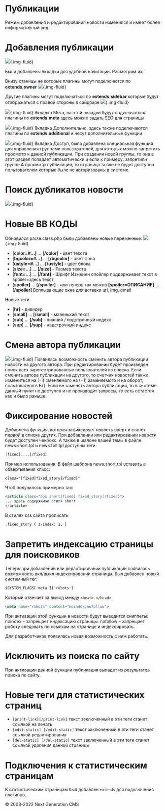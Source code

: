 Публикации
============================

Режим добавления и редактирования новости изменился и имеет более информативный вид

# Добавления публикации
![](images/history/public_1.jpg){.img-fluid}

Были добавлены вкладки для удобной навигации. Расмотрим их:

Внизу станицы не которые плагины могут подключются по **extends.owner**
![](images/history/public_1.0.jpg){.img-fluid}

Другие плагины могут подключаться по **extends.sidebar** которые будут отображаться с правой стороны в сайдбаре
![](images/history/public_1.00.jpg){.img-fluid}

![](images/history/public_1.1.jpg){.img-fluid}
Вкладка Мета, на этой вкладки будут подключаться плагины по **extends.meta** здесь можно задать SEO для страницы

![](images/history/public_1.2.jpg){.img-fluid}
Вкладка Дополнительно, здесь также подключаются плагины по **extends.additional** и несут дополнительные функции

![](images/history/public_1.3.jpg){.img-fluid}
Вкладка Доступ, была добавлена специальная функция для управления группами пользователей, для которых можно запретить просмотр к данной публикации.
При создании новой группы, то она в этот раздел попадает автоматически и если к примеру: запретили группе **4** просмотр публикации, то страница также не будет доступна пользователем которые быле не авторизованы в системе.

# Поиск дубликатов новости
![](images/history/public_2.1.jpg){.img-fluid}

# Новые BB КОДЫ
Обновился parse.class.php были добавлены новые переменные:
![](images/history/public_2.2.jpg){.img-fluid}

-   **[color=#...]** ... **[/color]** - цвет текста
-   **[bgcolor=#...]** ... **[/bgcolor]** - цвет фона
-   **[ustyle=#...]** ... **[/ustyle]** - цвет блока
-   **[size=...]** ... **[/size]** - Размер текста
-   **[font=...]** ... **[/font]** - Шрифт
Изменен спойлер поддерживает текст в spoiler=здесь текст
-   **[spoiler]** ... **[/spoiler]** - или теперь так можно **[spoiler=ОПИСАНИЕ]** ... **[/spoiler]**
Всплывающие окна для вставки url, img, email

Новые теги
-   **[hr]** - дивидер
-   **[small]** ... **[/small]** - маленький текст
-   **[sub]** ... **[/sub]** - нижний / подстрочный индекс
-   **[sup]** ... **[/sup]** - надстрочный индекс

# Смена автора публикации
![](images/history/public_2.3.jpg){.img-fluid}
Появилась возможность сменить автора публикации новости на другого автора. При редактировании будет произведен поиск всех зарегестрированных пользователей из списка.
Если сменить автора публикации на другого, то счетчик новостей также измениться на (-1) сменяемого на (+1) заменяемого и на оборот, пользователя в БД.
Если не заменять автора публикации, то в системе данный пункт не доступен и не производит запросы, то есть остается как и было раньше.

# Фиксирование новостей
Добавлена функция, которая зафиксирует новость вверх и станет первой в списке других. При добавлении или редактировании новости будет доступен чекбокс. 
А также в шалоне вашей темы в файле news.short.tpl и news.full.tpl доступны теги:
```html
[fixed]....[/fixed]
```
Пример использования:
В файл шаблона news.short.tpl вставить в обвертывания класс:
```html
class="[fixed]fixed_story[/fixed]"
```
Чтоб получилось примерно так:
```html
<article class="box short[fixed] fixed_story[/fixed]">
... здесь содержимое стиля short
</article>
```
В стилях css сайта прописать
```html
.fixed_story { z-index: 1; }
```

# Запретить индексацию страницы для поисковиков
Теперь при добавлении или редактировании публикации появилась возможность вкл/выкл индексировании страницы. Был добавлен новый системный тег:
```html
$SYSTEM_FLAGS['meta']['robots']
```
Который отвечает за вывод между ``` <head> </head> ```
```html
<meta name="robots" content="noindex,nofollow">
```
При активации этой функции в новости будут выводится сниппеты:
noindex – запрещает индексацию страницы.
nofollow – запрещает роботу следовать по ссылкам на странице и индексировать.

Для разработчиков появилась новая возможность с ним работать.

# Исключить из поиска по сайту
При активации данной функции публикация выпадет из результатов поиска по сайту.

# Новые теги для статистических страниц

- ```[print-link][/print-link]``` текст заключенный в эти теги станет ссылкой на печать
- ```[edit-static] [/edit-static]``` текст заключенный в эти теги станет ссылкой редактирования
- ```[del-static] [/del-static]``` текст заключенный в эти теги станет ссылкой удаления данной страницы

# Подключения к статистическим страницам

К статистическим страницам был добавлен ```extends``` для подключения плагинов.

© 2008-2022 Next Generation CMS
